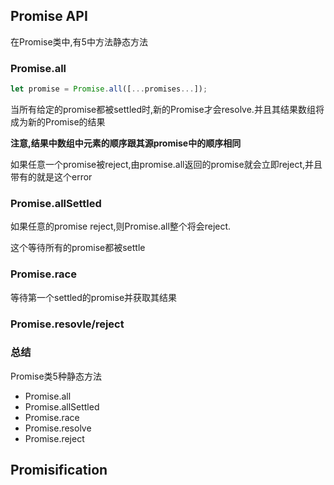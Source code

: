 ## Promise API

在Promise类中,有5中方法静态方法

### Promise.all

```js
let promise = Promise.all([...promises...]);
```

当所有给定的promise都被settled时,新的Promise才会resolve.并且其结果数组将成为新的Promise的结果

**注意,结果中数组中元素的顺序跟其源promise中的顺序相同**



如果任意一个promise被reject,由promise.all返回的promise就会立即reject,并且带有的就是这个error

### Promise.allSettled

如果任意的promise reject,则Promise.all整个将会reject.

这个等待所有的promise都被settle



### Promise.race

等待第一个settled的promise并获取其结果

### Promise.resovle/reject

### 总结

Promise类5种静态方法

- Promise.all
- Promise.allSettled
- Promise.race
- Promise.resolve
- Promise.reject



## Promisification


